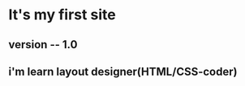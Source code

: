 <h1>It's my first site</h2>
<h2>version -- 1.0</h2>
<h2>i'm learn layout designer(HTML/CSS-coder)</h2>

